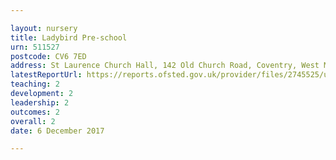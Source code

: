 ```yaml
---

layout: nursery
title: Ladybird Pre-school
urn: 511527
postcode: CV6 7ED
address: St Laurence Church Hall, 142 Old Church Road, Coventry, West Midlands, CV6 7ED
latestReportUrl: https://reports.ofsted.gov.uk/provider/files/2745525/urn/511527.pdf
teaching: 2
development: 2
leadership: 2
outcomes: 2
overall: 2
date: 6 December 2017

---
```

